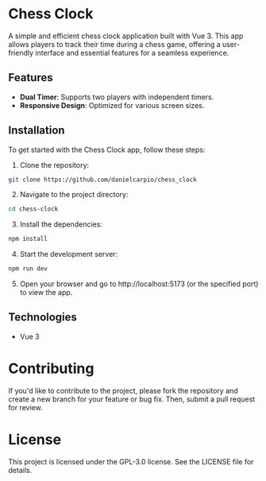 # Chess Clock

A simple and efficient chess clock application built with Vue 3. This app allows players to track their time during a chess game, offering a user-friendly interface and essential features for a seamless experience.

## Features

- **Dual Timer**: Supports two players with independent timers.
- **Responsive Design**: Optimized for various screen sizes.

## Installation

To get started with the Chess Clock app, follow these steps:

1. Clone the repository:

```bash
git clone https://github.com/danielcarpio/chess_clock
```

2. Navigate to the project directory:

```bash
cd chess-clock
```

3. Install the dependencies:

```bash
npm install
```

4. Start the development server:

```bash
npm run dev
```

5. Open your browser and go to http://localhost:5173 (or the specified port) to view the app.

## Technologies

- Vue 3

# Contributing

If you'd like to contribute to the project, please fork the repository and create a new branch for your feature or bug fix. Then, submit a pull request for review.

# License

This project is licensed under the GPL-3.0 license. See the LICENSE file for details.
